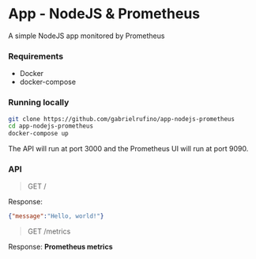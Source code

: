 # App - NodeJS & Prometheus

A simple NodeJS app monitored by Prometheus

### Requirements

* Docker
* docker-compose

### Running locally

```bash
git clone https://github.com/gabrielrufino/app-nodejs-prometheus
cd app-nodejs-prometheus
docker-compose up
```

The API will run at port 3000 and the Prometheus UI will run at port 9090.

### API

> GET /

Response:
```json
{"message":"Hello, world!"}
```

> GET /metrics

Response: **Prometheus metrics**
